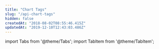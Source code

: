 ```yaml
---
title: "Chart Tags"
slug: "/api-chart-tags"
hidden: false
createdAt: "2018-08-02T08:55:46.415Z"
updatedAt: "2019-12-10T12:43:03.486Z"
---
```


import Tabs from '@theme/Tabs';
import TabItem from '@theme/TabItem';

